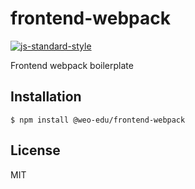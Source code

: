 
# frontend-webpack

[![js-standard-style](https://img.shields.io/badge/code%20style-standard-brightgreen.svg?style=flat)](https://github.com/feross/standard)

Frontend webpack boilerplate

## Installation

    $ npm install @weo-edu/frontend-webpack

## License

MIT
